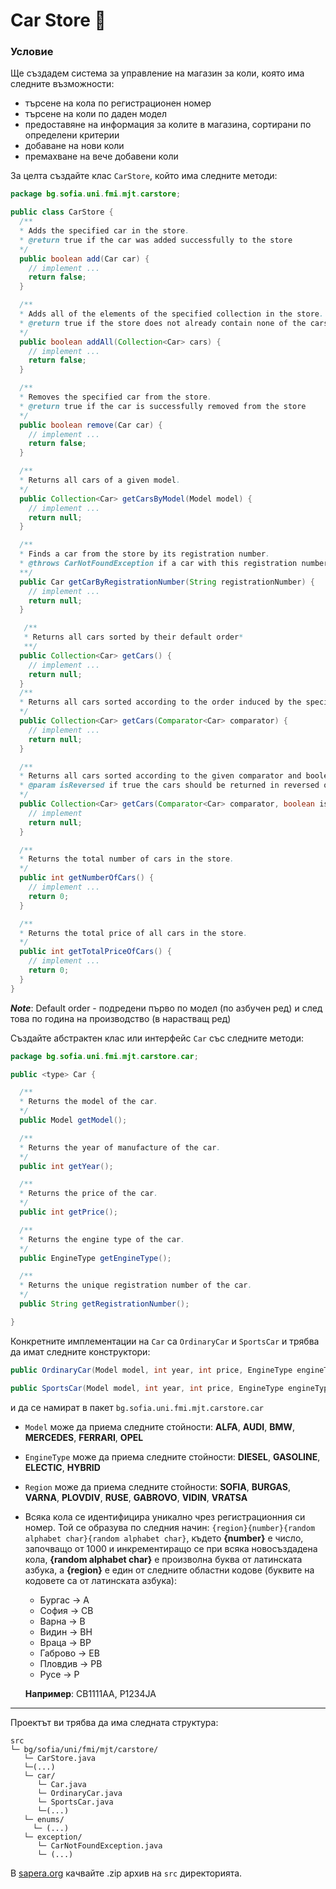 # Car Store :blue_car:

### Условие

Ще създадем система за управление на магазин за коли, която има следните възможности:
- търсене на кола по регистрационен номер
- търсене на коли по даден модел
- предоставяне на информация за колите в магазина, сортирани по определени критерии
- добаване на нови коли
- премахване на вече добавени коли

За целта създайте клас `CarStore`, който има следните методи:

```java
package bg.sofia.uni.fmi.mjt.carstore;

public class CarStore {
  /**
  * Adds the specified car in the store.
  * @return true if the car was added successfully to the store
  */
  public boolean add(Car car) {
    // implement ...
    return false;
  }

  /**
  * Adds all of the elements of the specified collection in the store.
  * @return true if the store does not already contain none of the cars in the specified collection and the cars are added to the store
  */
  public boolean addAll(Collection<Car> cars) {
    // implement ...
    return false;
  }

  /**
  * Removes the specified car from the store.
  * @return true if the car is successfully removed from the store
  */
  public boolean remove(Car car) {
    // implement ...
    return false;
  }

  /**
  * Returns all cars of a given model.
  */
  public Collection<Car> getCarsByModel(Model model) {
    // implement ...
    return null;
  }

  /**
  * Finds a car from the store by its registration number.
  * @throws CarNotFoundException if a car with this registration number is not found in the store
  **/
  public Car getCarByRegistrationNumber(String registrationNumber) {
    // implement ...
    return null;
  }

   /**
   * Returns all cars sorted by their default order*
   **/
  public Collection<Car> getCars() {
    // implement ...
    return null;
  }
  /**
  * Returns all cars sorted according to the order induced by the specified comparator.
  */
  public Collection<Car> getCars(Comparator<Car> comparator) {
    // implement ...
    return null;
  }

  /**
  * Returns all cars sorted according to the given comparator and boolean flag for order.
  * @param isReversed if true the cars should be returned in reversed order
  */
  public Collection<Car> getCars(Comparator<Car> comparator, boolean isReversed) {
    // implement
    return null;
  }

  /**
  * Returns the total number of cars in the store.
  */
  public int getNumberOfCars() {
    // implement ...
    return 0;
  }

  /**
  * Returns the total price of all cars in the store.
  */
  public int getTotalPriceOfCars() {
    // implement ...
    return 0;
  }
}

```

***Note***: Default order - подредени първо по модел (по азбучен ред) и след това по година на производство (в нарастващ ред)

Създайте абстрактен клас или интерфейс `Car` със следните методи:

```java
package bg.sofia.uni.fmi.mjt.carstore.car;

public <type> Car {

  /**
  * Returns the model of the car.
  */
  public Model getModel();

  /**
  * Returns the year of manufacture of the car.
  */
  public int getYear();

  /**
  * Returns the price of the car.
  */
  public int getPrice();

  /**
  * Returns the engine type of the car.
  */
  public EngineType getEngineType();

  /**
  * Returns the unique registration number of the car.
  */
  public String getRegistrationNumber();

}
```

Конкретните имплементации на `Car` са `OrdinaryCar` и `SportsCar` и трябва да имат следните конструктори:

```java
public OrdinaryCar(Model model, int year, int price, EngineType engineType, Region region);

public SportsCar(Model model, int year, int price, EngineType engineType, Region region);
```

и да се намират в пакет `bg.sofia.uni.fmi.mjt.carstore.car`

- `Model` може да приема следните стойности: **ALFA**, **AUDI**, **BMW**, **MERCEDES**, **FERRARI**, **OPEL**
- `EngineType` може да приема следните стойности: **DIESEL**, **GASOLINE**, **ELECTIC**, **HYBRID**
- `Region` може да приема следните стойности: **SOFIA**, **BURGAS**, **VARNA**, **PLOVDIV**, **RUSE**, **GABROVO**, **VIDIN**, **VRATSA**
- Всяка кола се идентифицира уникално чрез регистрационния си номер. Той се образува по следния начин:
``{region}{number}{random alphabet char}{random alphabet char}``, където **{number}** е число, започващо от 1000 и инкрементиращо се при всяка новосъздадена кола, **{random alphabet char}** e произволна буква от латинската азбука, а **{region}** е един от следните областни кодове (буквите на кодовете са от латинската азбука):
  - Бургас -> A
  - София -> CB
  - Варна -> B
  - Видин -> BH
  - Враца -> BP
  - Габрово -> EB
  - Пловдив -> PB
  - Русе -> P

  **Например**: CB1111AA, P1234JA

---

Проектът ви трябва да има следната структура:
```
src
└─ bg/sofia/uni/fmi/mjt/carstore/
   └─ CarStore.java
   └─(...)
   └─ car/
      └─ Car.java
      └─ OrdinaryCar.java
      └─ SportsCar.java
      └─(...)
   └─ enums/
     └─ (...)
   └─ exception/
      └─ CarNotFoundException.java
      └─ (...)
```
В [sapera.org](http://grader.sapera.org) качвайте .zip архив на `src` директорията.
